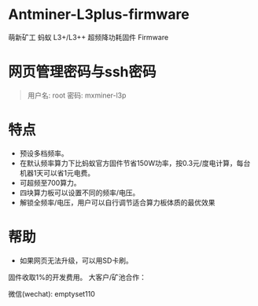 # Antminer-L3plus-firmware
萌新矿工 蚂蚁 L3+/L3++ 超频降功耗固件 Firmware

# 网页管理密码与ssh密码
> 用户名: root
> 密码: mxminer-l3p

# 特点
- 预设多档频率。
- 在默认频率算力下比蚂蚁官方固件节省150W功率，按0.3元/度电计算，每台机器1天可以省1元电费。
- 可超频至700算力。
- 四块算力板可以设置不同的频率/电压。
- 解锁全频率/电压，用户可以自行调节适合算力板体质的最优效果

# 帮助
- 如果网页无法升级，可以用SD卡刷。

固件收取1%的开发费用。
大客户/矿池合作：

微信(wechat): emptyset110
